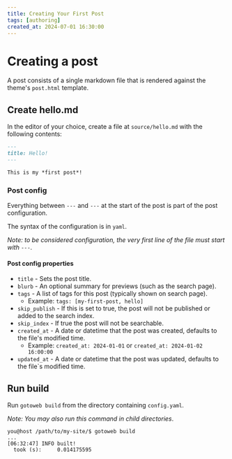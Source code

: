 ```yaml
---
title: Creating Your First Post
tags: [authoring]
created_at: 2024-07-01 16:30:00
---
```


# Creating a post

A post consists of a single markdown file that is rendered against the theme's `post.html` template.

## Create hello.md

In the editor of your choice, create a file at `source/hello.md` with the following contents:

```markdown
---
title: Hello!
---

This is my *first post*!
```

### Post config

Everything between `---` and `---` at the start of the post is part of the post configuration.

The syntax of the configuration is in `yaml`.

_Note: to be considered configuration, the very first line of the file must start with `---`._

#### Post config properties

* `title` - Sets the post title.
* `blurb` - An optional summary for previews (such as the search page).
* `tags` - A list of tags for this post (typically shown on search page).
  * Example: `tags: [my-first-post, hello]`
* `skip_publish` - If this is set to true, the post will not be published or added to the search index.
* `skip_index` - If true the post will not be searchable.
* `created_at` - A date or datetime that the post was created, defaults to the file's modified time.
  * Example: `created_at: 2024-01-01` or `created_at: 2024-01-02 16:00:00`
* `updated_at` - A date or datetime that the post was updated, defaults to the file`s modified time.

## Run build

Run `gotoweb build` from the directory containing `config.yaml`.

_Note: You may also run this command in child directories_.

```text
you@host /path/to/my-site/$ gotoweb build
...
[06:32:47] INFO built!
  took (s):     0.014175595
```